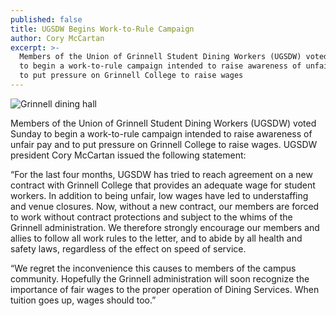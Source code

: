```yaml
---
published: false
title: UGSDW Begins Work-to-Rule Campaign
author: Cory McCartan
excerpt: >-
  Members of the Union of Grinnell Student Dining Workers (UGSDW) voted Sunday
  to begin a work-to-rule campaign intended to raise awareness of unfair pay and
  to put pressure on Grinnell College to raise wages
---
```

![Grinnell dining hall]({{site.baseurl}}/https://www.grinnell.edu/sites/default/files/styles/front_page_slideshow/public/Marketplace%20photo%20shoot%20May%202007%20019_0.jpg?itok=k1iGMK7z)

Members of the Union of Grinnell Student Dining Workers (UGSDW) voted Sunday to begin a work-to-rule campaign intended to raise awareness of unfair pay and to put pressure on Grinnell College to raise wages.  UGSDW president Cory McCartan issued the following statement:

“For the last four months, UGSDW has tried to reach agreement on a new contract with Grinnell College that provides an adequate wage for student workers. In addition to being unfair, low wages have led to understaffing and venue closures. Now, without a new contract, our members are forced to work without contract protections and subject to the whims of the Grinnell administration.  We therefore strongly encourage our members and allies to follow all work rules to the letter, and to abide by all health and safety laws, regardless of the effect on speed of service.

“We regret the inconvenience this causes to members of the campus community. Hopefully the Grinnell administration will soon recognize the importance of fair wages to the proper operation of Dining Services.  When tuition goes up, wages should too.”



